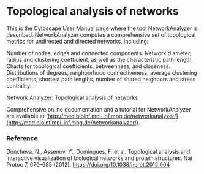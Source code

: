 # Topological analysis of networks

This is the Cytoscape User Manual page where the tool NetworkAnalyzer is described. NetworkAnalyzer computes a comprehensive set of topological metrics for undirected and directed networks, including:

Number of nodes, edges and connected components.
Network diameter, radius and clustering coefficient, as well as the characteristic path length.
Charts for topological coefficients, betweenness, and closeness.
Distributions of degrees, neighborhood connectiveness, average clustering coefficients, shortest path lengths, number of shared neighbors and stress centrality.

[Network Analyzer: Topological analysis of networks](https://manual.cytoscape.org/en/3.10.1/Network_Analyzer.html)

Comprehensive online documentation and a tutorial for NetworkAnalyzer are available at [http://med.bioinf.mpi-inf.mpg.de/networkanalyzer/](http://med.bioinf.mpi-inf.mpg.de/networkanalyzer/).

### Reference
Doncheva, N., Assenov, Y., Domingues, F. et al. Topological analysis and interactive visualization of biological networks and protein structures. Nat Protoc 7, 670–685 (2012). https://doi.org/10.1038/nprot.2012.004


